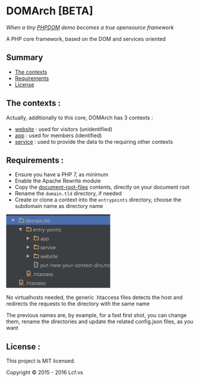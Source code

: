 # <a name="title">DOMArch [BETA]</a>

<i>When a tiny [PHPDOM](https://github.com/Lcfvs/PHPDOM) demo becomes a true opensource framework</i>

A PHP core framework, based on the DOM and services oriented

## <a name="summary">Summary</a>
* [The contexts](#the-contexts)
* [Requirements](#requirements)
* [License](#license)

## <a name="the-contexts">The contexts :</a>

Actually, additionally to this core, DOMArch has 3 contexts :
* [website](https://github.com/dom-arch/website) : used for visitors (unidentified)
* [app](https://github.com/dom-arch/app) : used for members (identified)
* [service](https://github.com/dom-arch/service) : used to provide the data to the requiring other contexts

## <a name="requirements">Requirements :</a>

* Ensure you have a PHP 7, as minimum
* Enable the Apache Rewrite module
* Copy the [document-root-files](./document-root-files) contents, directly on your document root
* Rename the `domain.tld` directory, if needed
* Create or clone a context into the `entrypoints` directory, choose the subdomain name as directory name

![Your document root contents](./www.png)

No virtualhosts needed, the generic .htaccess files detects the host and redirects the requests to the directory with the same name

The previous names are, by example, for a fast first shot, you can change them, rename the directories and update the related config.json files, as you want

## <a name="license">License :</a>
This project is MIT licensed.

Copyright © 2015 - 2016 Lcf.vs

